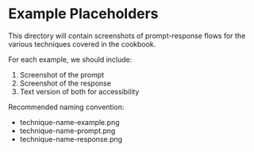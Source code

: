 # Example Placeholders

This directory will contain screenshots of prompt-response flows for the various techniques covered in the cookbook.

For each example, we should include:
1. Screenshot of the prompt
2. Screenshot of the response
3. Text version of both for accessibility

Recommended naming convention:
- technique-name-example.png
- technique-name-prompt.png
- technique-name-response.png 
